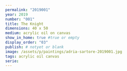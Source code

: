 ```yaml
---
permalink: "2019001"
year: 2019
number: "001"
title: The Knight
dimensions: 40 x 50
medium: acrylic oil on canvas
show_in_home: true #true or empty
display_order: "03"
publish: # notyet or blank
image: /assets/p/paintings/adria-sartore-2019001.jpg
tags: acrylic oil canvas
serie:
---
```

